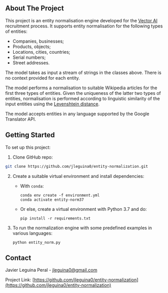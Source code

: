 <!-- ABOUT THE PROJECT -->
## About The Project

This project is an entity normalisation engine developed for the [Vector AI](https://www.vector.ai) recruitment process. It supports entity normalisation for the following types of entities:
   * Companies, businesses;
   * Products, objects;
   * Locations, cities, countries;
   * Serial numbers;
   * Street addresses.

The model takes as input a stream of strings in the classes above. There is no context provided for each entity.  

The model performs a normalisation to suitable Wikipedia articles for the first three types of entities. 
Given the uniqueness of the latter two types of entities, normalisation is performed according to linguistic similarity 
of the input entities using the [Levenshtein distance](https://en.wikipedia.org/wiki/Levenshtein_distance). 

The model accepts entities in any language supported by the Google Translator API.

<!-- GETTING STARTED -->
## Getting Started

To set up this project:

1. Clone GitHub repo:
  ```sh
  git clone https://github.com/jleguina0/entity-normalization.git
  ```

2. Create a suitable virtual environment and install dependencies:
   * With `conda`:
       ```shell
       conda env create -f environment.yml
       conda activate entity-norm37
       ```
    * Or else, create a virtual environment with Python 3.7 and do:
        ```shell
        pip install -r requirements.txt
        ```
     

3. To run the normalization engine with some predefined examples in various languages:
   ```shell
   python entity_norm.py
   ```

<!-- CONTACT -->
## Contact

Javier Leguina Peral - jleguina0@gmail.com

Project Link: [https://github.com/jleguina0/entity-normalization](https://github.com/jleguina0/entity-normalization)
